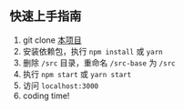 ## 快速上手指南

1. git clone [本项目](https://github.com/websage-team/sp-boilerplate)
2. 安装依赖包，执行 `npm install` 或 `yarn`
3. 删除 `/src` 目录，重命名 `/src-base` 为 `/src`
4. 执行 `npm start` 或 `yarn start`
5. 访问 `localhost:3000`
6. coding time!